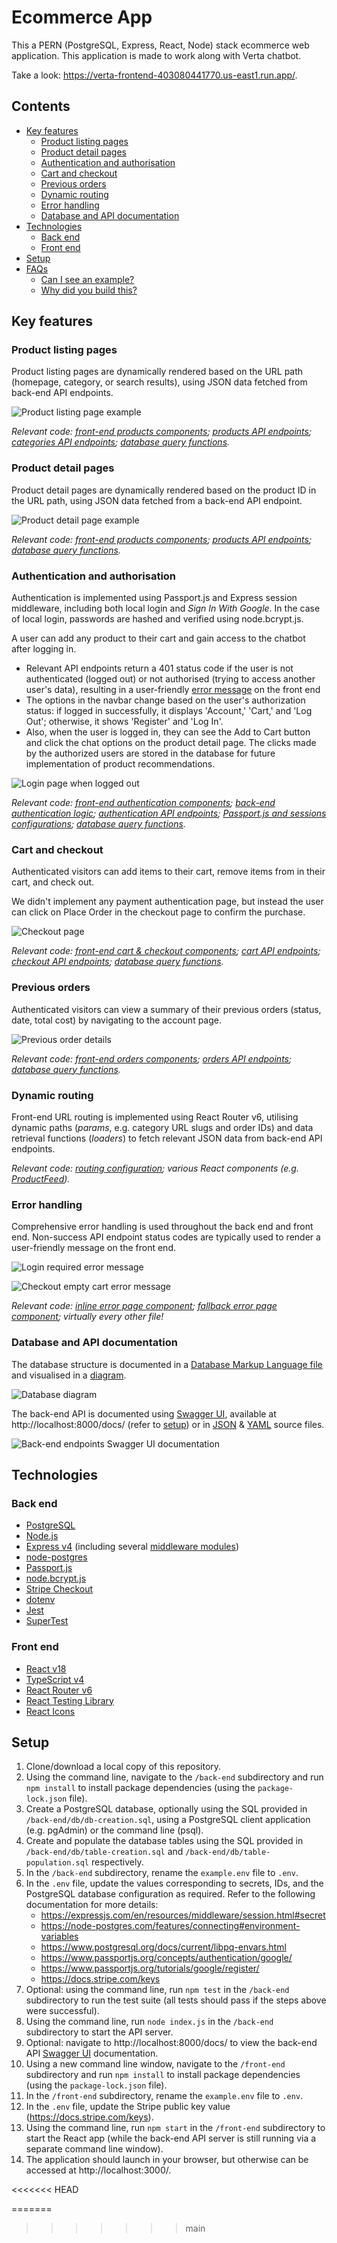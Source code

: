 # Ecommerce App <!-- omit in toc -->
This a PERN (PostgreSQL, Express, React, Node) stack ecommerce web application. This application is made to work along with Verta chatbot.


Take a look: https://verta-frontend-403080441770.us-east1.run.app/.


## Contents <!-- omit in toc -->
- [Key features](#key-features)
  - [Product listing pages](#product-listing-pages)
  - [Product detail pages](#product-detail-pages)
  - [Authentication and authorisation](#authentication-and-authorisation)
  - [Cart and checkout](#cart-and-checkout)
  - [Previous orders](#previous-orders)
  - [Dynamic routing](#dynamic-routing)
  - [Error handling](#error-handling)
  - [Database and API documentation](#database-and-api-documentation)
- [Technologies](#technologies)
  - [Back end](#back-end)
  - [Front end](#front-end)
- [Setup](#setup)
- [FAQs](#faqs)
  - [Can I see an example?](#can-i-see-an-example)
  - [Why did you build this?](#why-did-you-build-this)


## Key features

### Product listing pages
Product listing pages are dynamically rendered based on the URL path (homepage, category, or search results), using JSON data fetched from back-end API endpoints.

![Product listing page example](/readme-images/product-listing-page.png)

*Relevant code: [front-end products components](front-end/src/features/products); [products API endpoints](back-end/routes/products.js); [categories API endpoints](back-end/routes/categories.js); [database query functions](back-end/db/index.js).*


### Product detail pages
Product detail pages are dynamically rendered based on the product ID in the URL path, using JSON data fetched from a back-end API endpoint.


![Product detail page example](/readme-images/product-detail-page.png)

*Relevant code: [front-end products components](front-end/src/features/products); [products API endpoints](back-end/routes/products.js); [database query functions](back-end/db/index.js).*


### Authentication and authorisation
Authentication is implemented using Passport.js and Express session middleware, including both local login and *Sign In With Google*. In the case of local login, passwords are hashed and verified using node.bcrypt.js.

A user can add any product to their cart and gain access to the chatbot after logging in.

* Relevant API endpoints return a 401 status code if the user is not authenticated (logged out) or not authorised (trying to access another user's data), resulting in a user-friendly [error message](#error-handling) on the front end
* The options in the navbar change based on the user's authorization status: if logged in successfully, it displays 'Account,' 'Cart,' and 'Log Out'; otherwise, it shows 'Register' and 'Log In'.
* Also, when the user is logged in, they can see the Add to Cart button and click the chat options on the product detail page.
 The clicks made by the authorized users are stored in the database for future implementation of product recommendations.

![Login page when logged out](/readme-images/login-page.png)

*Relevant code: [front-end authentication components](front-end/src/features/auth); [back-end authentication logic](back-end/auth.js); [authentication API endpoints](back-end/routes/auth.js); [Passport.js and sessions configurations](back-end/index.js); [database query functions](back-end/db/index.js).*


### Cart and checkout
Authenticated visitors can add items to their cart, remove items from in their cart, and check out. 

We didn't implement any payment authentication page, but instead the user can click on Place Order in the checkout page to confirm the purchase.

![Checkout page](/readme-images/checkout.png)

*Relevant code: [front-end cart & checkout components](front-end/src/features/orders); [cart API endpoints](back-end/routes/cart.js); [checkout API endpoints](back-end/routes/checkout.js); [database query functions](back-end/db/index.js).*


### Previous orders
Authenticated visitors can view a summary of their previous orders (status, date, total cost) by navigating to the account page.

![Previous order details](/readme-images/order-history.png)

*Relevant code: [front-end orders components](front-end/src/features/orders); [orders API endpoints](back-end/routes/orders.js); [database query functions](back-end/db/index.js).*


### Dynamic routing
Front-end URL routing is implemented using React Router v6, utilising dynamic paths (*params*, e.g. category URL slugs and order IDs) and data retrieval functions (*loaders*) to fetch relevant JSON data from back-end API endpoints.

*Relevant code: [routing configuration](front-end/src/routing.js); various React components (e.g. [ProductFeed](front-end/src/features/products/ProductFeed.js)).*


### Error handling
Comprehensive error handling is used throughout the back end and front end. Non-success API endpoint status codes are typically used to render a user-friendly message on the front end.

![Login required error message](/readme-images/account-logged-out-error.png)

![Checkout empty cart error message](/readme-images/checkout-empty-cart-error.png)

*Relevant code: [inline error page component](front-end/src/components/InlineErrorPage/InlineErrorPage.js); [fallback error page component](front-end/src/components/FallbackErrorPage/FallbackErrorPage.js); virtually every other file!*


### Database and API documentation
The database structure is documented in a [Database Markup Language file](/back-end/documentation/db-structure.dbml) and visualised in a [diagram](/back-end/documentation/db-structure-diagram.png).

![Database diagram](/back-end/documentation/db-structure-diagram.png)

The back-end API is documented using [Swagger UI](https://swagger.io/tools/swagger-ui/), available at http://localhost:8000/docs/ (refer to [setup](#setup)) or in [JSON](/back-end/documentation/api-spec.json) & [YAML](/back-end/documentation/api-spec.yaml) source files.

![Back-end endpoints Swagger UI documentation](/readme-images/back-end-endpoints-swaggger-ui-documentation.png)

## Technologies

### Back end
* [PostgreSQL](https://www.postgresql.org/)
* [Node.js](https://nodejs.org/en/about)
* [Express v4](https://expressjs.com/) (including several [middleware modules](https://expressjs.com/en/resources/middleware.html))
* [node-postgres](https://node-postgres.com/)
* [Passport.js](https://www.passportjs.org/)
* [node.bcrypt.js](https://www.npmjs.com/package/bcrypt)
* [Stripe Checkout](https://stripe.com/gb/payments/checkout)
* [dotenv](https://www.npmjs.com/package/dotenv)
* [Jest](https://jestjs.io/)
* [SuperTest](https://www.npmjs.com/package/supertest)

### Front end
* [React v18](https://react.dev/)
* [TypeScript v4](https://www.typescriptlang.org/)
* [React Router v6](https://reactrouter.com/en/main)
* [React Testing Library](https://testing-library.com/docs/react-testing-library/intro/)
* [React Icons](https://www.npmjs.com/package/react-icons)


## Setup
1. Clone/download a local copy of this repository. 
2. Using the command line, navigate to the `/back-end` subdirectory and run `npm install` to install package dependencies (using the `package-lock.json` file).
3. Create a PostgreSQL database, optionally using the SQL provided in `/back-end/db/db-creation.sql`, using a PostgreSQL client application (e.g. pgAdmin) or the command line (psql).
4. Create and populate the database tables using the SQL provided in `/back-end/db/table-creation.sql` and `/back-end/db/table-population.sql` respectively.
5. In the `/back-end` subdirectory, rename the `example.env` file to `.env`.
6. In the `.env` file, update the values corresponding to secrets, IDs, and the PostgreSQL database configuration as required. Refer to the following documentation for more details:
   - https://expressjs.com/en/resources/middleware/session.html#secret
   - https://node-postgres.com/features/connecting#environment-variables
   - https://www.postgresql.org/docs/current/libpq-envars.html
   - https://www.passportjs.org/concepts/authentication/google/
   - https://www.passportjs.org/tutorials/google/register/
   - https://docs.stripe.com/keys
7. Optional: using the command line, run `npm test` in the `/back-end` subdirectory to run the test suite (all tests should pass if the steps above were successful).
8. Using the command line, run `node index.js` in the `/back-end` subdirectory to start the API server.
9. Optional: navigate to http://localhost:8000/docs/ to view the back-end API [Swagger UI](https://swagger.io/tools/swagger-ui/) documentation.
10. Using a new command line window, navigate to the `/front-end` subdirectory and run `npm install` to install package dependencies (using the `package-lock.json` file).
11. In the `/front-end` subdirectory, rename the `example.env` file to `.env`.
12. In the `.env` file, update the Stripe public key value (https://docs.stripe.com/keys).
13.  Using the command line, run `npm start` in the `/front-end` subdirectory to start the React app (while the back-end API server is still running via a separate command line window).
14.  The application should launch in your browser, but otherwise can be accessed at http://localhost:3000/.


<<<<<<< HEAD

=======
>>>>>>> main
